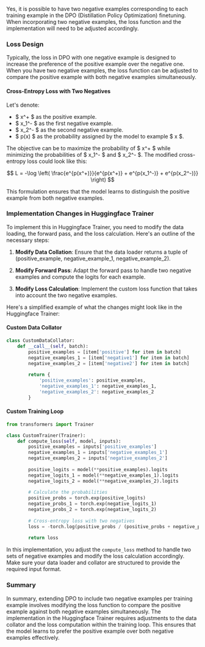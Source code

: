 Yes, it is possible to have two negative examples corresponding to each training example in the DPO (Distillation Policy Optimization) finetuning. When incorporating two negative examples, the loss function and the implementation will need to be adjusted accordingly.

### Loss Design

Typically, the loss in DPO with one negative example is designed to increase the preference of the positive example over the negative one. When you have two negative examples, the loss function can be adjusted to compare the positive example with both negative examples simultaneously.

#### Cross-Entropy Loss with Two Negatives

Let's denote:
- $ x^+ $ as the positive example.
- $ x_1^- $ as the first negative example.
- $ x_2^- $ as the second negative example.
- $ p(x) $ as the probability assigned by the model to example $ x $.

The objective can be to maximize the probability of $ x^+ $ while minimizing the probabilities of $ x_1^- $ and $ x_2^- $. The modified cross-entropy loss could look like this:

$$ L = -\log \left( \frac{e^{p(x^+)}}{e^{p(x^+)} + e^{p(x_1^-)} + e^{p(x_2^-)}} \right) $$

This formulation ensures that the model learns to distinguish the positive example from both negative examples.

### Implementation Changes in Huggingface Trainer

To implement this in Huggingface Trainer, you need to modify the data loading, the forward pass, and the loss calculation. Here's an outline of the necessary steps:

1. **Modify Data Collation**: Ensure that the data loader returns a tuple of (positive_example, negative_example_1, negative_example_2).

2. **Modify Forward Pass**: Adapt the forward pass to handle two negative examples and compute the logits for each example.

3. **Modify Loss Calculation**: Implement the custom loss function that takes into account the two negative examples.

Here's a simplified example of what the changes might look like in the Huggingface Trainer:

#### Custom Data Collator
```python
class CustomDataCollator:
    def __call__(self, batch):
        positive_examples = [item['positive'] for item in batch]
        negative_examples_1 = [item['negative1'] for item in batch]
        negative_examples_2 = [item['negative2'] for item in batch]
        
        return {
            'positive_examples': positive_examples,
            'negative_examples_1': negative_examples_1,
            'negative_examples_2': negative_examples_2
        }
```

#### Custom Training Loop
```python
from transformers import Trainer

class CustomTrainer(Trainer):
    def compute_loss(self, model, inputs):
        positive_examples = inputs['positive_examples']
        negative_examples_1 = inputs['negative_examples_1']
        negative_examples_2 = inputs['negative_examples_2']
        
        positive_logits = model(**positive_examples).logits
        negative_logits_1 = model(**negative_examples_1).logits
        negative_logits_2 = model(**negative_examples_2).logits
        
        # Calculate the probabilities
        positive_probs = torch.exp(positive_logits)
        negative_probs_1 = torch.exp(negative_logits_1)
        negative_probs_2 = torch.exp(negative_logits_2)
        
        # Cross-entropy loss with two negatives
        loss = -torch.log(positive_probs / (positive_probs + negative_probs_1 + negative_probs_2)).mean()
        
        return loss
```

In this implementation, you adjust the `compute_loss` method to handle two sets of negative examples and modify the loss calculation accordingly. Make sure your data loader and collator are structured to provide the required input format.

### Summary

In summary, extending DPO to include two negative examples per training example involves modifying the loss function to compare the positive example against both negative examples simultaneously. The implementation in the Huggingface Trainer requires adjustments to the data collator and the loss computation within the training loop. This ensures that the model learns to prefer the positive example over both negative examples effectively.